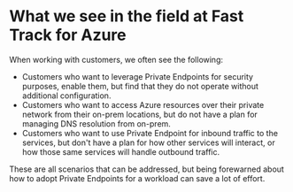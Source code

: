 # What we see in the field at Fast Track for Azure

When working with customers, we often see the following:

- Customers who want to leverage Private Endpoints for security purposes, enable them, but find that they do not operate without additional configuration.
- Customers who want to access Azure resources over their private network from their on-prem locations, but do not have a plan for managing DNS resolution from on-prem.
- Customers who want to use Private Endpoint for inbound traffic to the services, but don't have a plan for how other services will interact, or how those same services will handle outbound traffic.

These are all scenarios that can be addressed, but being forewarned about how to adopt Private Endpoints for a workload can save a lot of effort.
